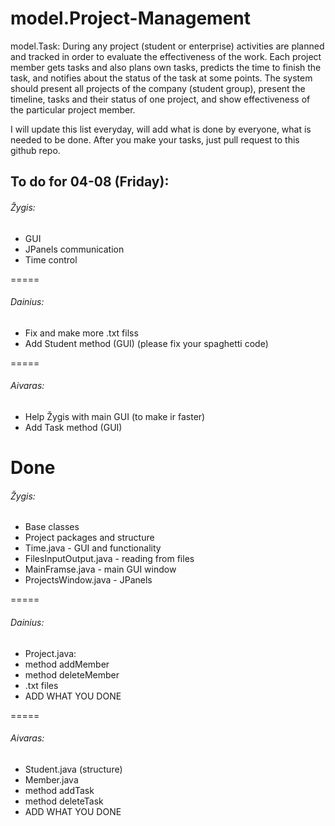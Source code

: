 # model.Project-Management
model.Task: During any project (student or enterprise) activities are planned and tracked in order to evaluate the effectiveness of the work. Each project member gets tasks and also plans own tasks, predicts the time to finish the task, and notifies about the status of the task at some points.   The system should present all projects of the company (student group), present the timeline, tasks and their status of one project, and show effectiveness of the particular project member.


I will update this list everyday, will add what is done by everyone, what is needed to be done.
After you make your tasks, just pull request to this github repo.
## To do for 04-08 (Friday):
###### Žygis:
* GUI
* JPanels communication
* Time control

=====
###### Dainius:
* Fix and make more .txt filss
* Add Student method (GUI) (please fix your spaghetti code)

=====
###### Aivaras:
* Help Žygis with main GUI (to make ir faster)
* Add Task method (GUI)

# Done
###### Žygis:
* Base classes
* Project packages and structure
* Time.java - GUI and functionality
* FilesInputOutput.java - reading from files
* MainFramse.java - main GUI window
* ProjectsWindow.java - JPanels

=====
###### Dainius:
* Project.java:
 * method addMember
 * method deleteMember
* .txt files
* ADD WHAT YOU DONE

=====
###### Aivaras:
* Student.java (structure)
* Member.java
 * method addTask
 * method deleteTask
* ADD WHAT YOU DONE
